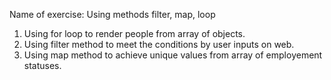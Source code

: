 Name of exercise: Using methods filter, map, loop
1. Using for loop to render people from array of objects.
2. Using filter method to meet the conditions by user inputs on web.
3. Using map method to achieve unique values from array of employement statuses.
